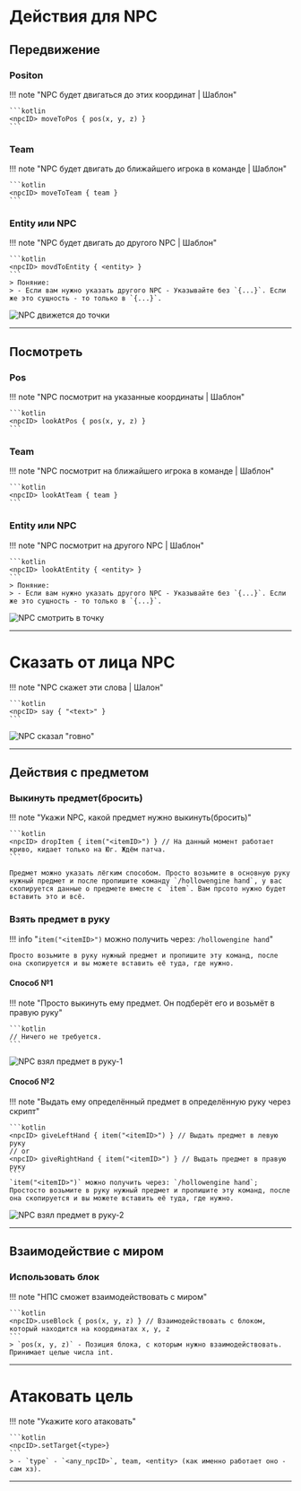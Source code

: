 # Действия для NPC

## Передвижение

### Positon

!!! note "NPC будет двигаться до этих координат | Шаблон"

	```kotlin
	<npcID> moveToPos { pos(x, y, z) }
	```


### Team

!!! note "NPC будет двигать до ближайшего игрока в команде | Шаблон"

	```kotlin
	<npcID> moveToTeam { team }
	```


### Entity или NPC

!!! note "NPC будет двигать до другого NPC | Шаблон"

	```kotlin
	<npcID> movdToEntity { <entity> }
	```
	> Поняние:
	> - Если вам нужно указать другого NPC - Указывайте без `{...}`. Если же это сущность - то только в `{...}`.

![NPC движется до точки](https://raw.githubusercontent.com/HollowHorizon/HollowEngineDocs/main/docs/hollowengine-guide/.resourses/npc-move.gif)

---

## Посмотреть

### Pos

!!! note "NPC посмотрит на указанные координаты | Шаблон"

	```kotlin
	<npcID> lookAtPos { pos(x, y, z) }
	```


### Team

!!! note "NPC посмотрит на ближайшего игрока в команде | Шаблон"

	```kotlin
	<npcID> lookAtTeam { team }
	```


### Entity или NPC

!!! note "NPC посмотрит на другого NPC | Шаблон"

	```kotlin
	<npcID> lookAtEntity { <entity> }
	```
	> Поняние:
	> - Если вам нужно указать другого NPC - Указывайте без `{...}`. Если же это сущность - то только в `{...}`.


![NPC смотрить в точку](https://raw.githubusercontent.com/HollowHorizon/HollowEngineDocs/main/docs/hollowengine-guide/.resourses/npc-look.gif)

---

# Сказать от лица NPC

!!! note "NPC скажет эти слова | Шалон"

	```kotlin
	<npcID> say { "<text>" }
	```

![NPC сказал "говно"](https://raw.githubusercontent.com/HollowHorizon/HollowEngineDocs/main/docs/hollowengine-guide/.resourses/npc-say.gif)

---

## Действия с предметом

### Выкинуть предмет(бросить)

!!! note "Укажи NPC, какой предмет нужно выкинуть(бросить)"

	```kotlin
	<npcID> dropItem { item("<itemID>") } // На данный момент работает криво, кидает только на Юг. Ждём патча.
	```
	
	Предмет можно указать лёгким способом. Просто возьмите в основную руку нужный предмет и после пропишите команду `/hollowengine hand`, у вас скопируется данные о предмете вместе с `item`. Вам прсото нужно будет вставить это и всё.


### Взять предмет в руку

!!! info "`item("<itemID>")` можно получить через: `/hollowengine hand`"

	Просто возьмите в руку нужный предмет и пропишите эту команд, после она скопируется и вы можете вставить её туда, где нужно.

#### Способ №1

!!! note "Просто выкинуть ему предмет. Он подберёт его и возьмёт в правую руку"

	```kotlin
	// Ничего не требуется.
	```

![NPC взял предмет в руку-1](https://raw.githubusercontent.com/HollowHorizon/HollowEngineDocs/main/docs/hollowengine-guide/.resourses/npc-give-item1.gif)


#### Способ №2

!!! note "Выдать ему определённый предмет в определённую руку через скрипт"

	```kotlin
	<npcID> giveLeftHand { item("<itemID>") } // Выдать предмет в левую руку
	// or
	<npcID> giveRightHand { item("<itemID>") } // Выдать предмет в правую руку
	```
	`item("<itemID>")` можно получить через: `/hollowengine hand`; Простосто возьмите в руку нужный предмет и пропишите эту команд, после она скопируется и вы можете вставить её туда, где нужно.


![NPC взял предмет в руку-2](https://raw.githubusercontent.com/HollowHorizon/HollowEngineDocs/main/docs/hollowengine-guide/.resourses/npc-give-item2.gif)

---

## Взаимодействие с миром

### Использовать блок

!!! note "НПС сможет взаимодействовать с миром"

	```kotlin
	<npcID>.useBlock { pos(x, y, z) } // Взаимодействовать с блоком, который находится на координатах x, y, z
	```
	> `pos(x, y, z)` - Позиция блока, с которым нужно взаимодействовать. Принимает целые числа int.


---

# Атаковать цель

!!! note "Укажите кого атаковать"

	```kotlin
	<npcID>.setTarget{<type>}
	```
	> - `type` - `<any_npcID>`, team, <entity> (как именно работает оно - сам хз).

---
